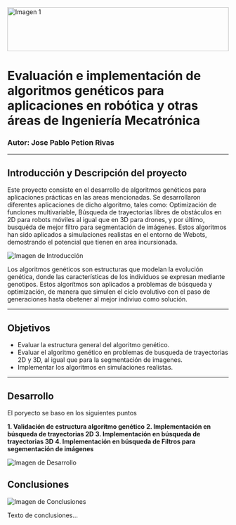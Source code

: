 <div style="display: flex; align-items: center; justify-content: center; height: 100;">
  <img src="https://biodiversidad.gt/portal/images/layout/UVG_logo.png" width="100%" alt="Imagen 1"/>
</div>

# Evaluación e implementación de algoritmos genéticos para aplicaciones en robótica y otras áreas de Ingeniería Mecatrónica
###  Autor: Jose Pablo Petion Rivas

------------

## Introducción y Descripción del proyecto

Este proyecto consiste en el desarrollo de algoritmos genéticos para aplicaciones prácticas en las areas mencionadas. Se desarrollaron diferentes aplicaciones de dicho algoritmo, tales como: Optimización de funciones multivariable, Búsqueda de trayectorias libres de obstáculos en 2D para robots móviles al igual que en 3D para drones, y por último, busquéda de mejor filtro para segmentación de imágenes. Estos algoritmos han sido aplicados a simulaciones realistas en el entorno de Webots, demostrando el potencial que tienen en area incursionada.

![Imagen de Introducción](https://images.spiceworks.com/wp-content/uploads/2023/08/30104126/Genetic-Algorithm.jpg)

Los algoritmos genéticos son estructuras que modelan la evolución genética, donde las características de los individuos se expresan mediante genotipos. Estos algorítmos son aplicados a problemas de búsqueda y optimización, de manera que simulen el ciclo evolutivo con el paso de generaciones hasta obetener al mejor indiviuo como solución. 

------------
## Objetivos

- Evaluar la estructura general del algoritmo genético.
- Evaluar el algoritmo genético en problemas de busqueda de trayectorias 2D y 3D, al igual que para la segmentación de imagenes.
- Implementar los algoritmos en simulaciones realistas.

------------


## Desarrollo

El poryecto se baso en los siguientes puntos

**1. Validación de estructura algorítmo genético**
**2. Implementación en búsqueda de trayectorias 2D**
**3. Implementación en búsqueda de trayectorias 3D**
**4. Implementación en búsqueda de Filtros para segementación de imágenes**

![Imagen de Desarrollo](images/imagen_desarrollo.png)

## Conclusiones

![Imagen de Conclusiones](images/imagen_conclusiones.png)

Texto de conclusiones...
